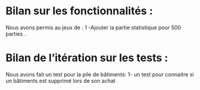 

# Bilan sur les fonctionnalités :

Nous avons permis au jeux de :
1 -Ajouter la partie statistique pour 500 parties .


# Bilan de l’itération sur les tests :

Nous avons fait un test  pour la pile de bâtiments:
1-	un test pour connaitre si un bâtiments est supprimé lors de son achat 









